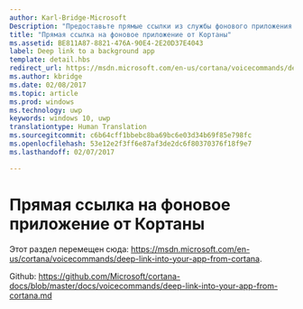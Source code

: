 ```yaml
---
author: Karl-Bridge-Microsoft
Description: "Предоставьте прямые ссылки из службы фонового приложения в Кортане, чтобы запустить приложение на переднем плане в определенном состоянии или контексте."
title: "Прямая ссылка на фоновое приложение от Кортаны"
ms.assetid: BE811A87-8821-476A-90E4-2E20D37E4043
label: Deep link to a background app
template: detail.hbs
redirect_url: https://msdn.microsoft.com/en-us/cortana/voicecommands/deep-link-into-your-app-from-cortana
ms.author: kbridge
ms.date: 02/08/2017
ms.topic: article
ms.prod: windows
ms.technology: uwp
keywords: windows 10, uwp
translationtype: Human Translation
ms.sourcegitcommit: c6b64cff1bbebc8ba69bc6e03d34b69f85e798fc
ms.openlocfilehash: 53e12e2f3ff6e87af3de2dc6f80370376f18f9e7
ms.lasthandoff: 02/07/2017

---
```


# <a name="deep-link-from-cortana-to-a-background-app"></a>Прямая ссылка на фоновое приложение от Кортаны

Этот раздел перемещен сюда: https://msdn.microsoft.com/en-us/cortana/voicecommands/deep-link-into-your-app-from-cortana.

Github: https://github.com/Microsoft/cortana-docs/blob/master/docs/voicecommands/deep-link-into-your-app-from-cortana.md

